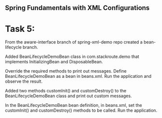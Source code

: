 ## Spring Fundamentals with XML Configurations

# Task 5:



From the aware-interface branch of spring-xml-demo repo created a bean-lifecycle
branch.

Added BeanLifecycleDemoBean class in com.stackroute.demo that implements
InitializingBean and DisposableBean.

Override the required methods to print out messages.
Define BeanLifecycleDemoBean as a bean in beans.xml.
Run the application and observe the result.

Added two methods customInit() and customDestroy() to the BeanLifecycleDemoBean
class and print out custom messages.

In the BeanLifecycleDemoBean bean definition, in beans.xml, set the customInit()
and customDestroy() methods to be called.
Run the application.

